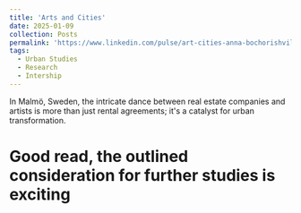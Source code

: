 ```yaml
---
title: 'Arts and Cities'
date: 2025-01-09
collection: Posts
permalink: 'https://www.linkedin.com/pulse/art-cities-anna-bochorishvili-z6abf/?trackingId=2R0xH%2BLDSRqkqJXb9dSLrw%3D%3D'
tags:
  - Urban Studies
  - Research
  - Intership
---
```


In Malmö, Sweden, the intricate dance between real estate companies and artists is more than just rental agreements; it's a catalyst for urban transformation. 

Good read, the outlined consideration for further studies is exciting
======




